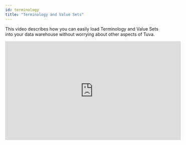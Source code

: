 ```yaml
---
id: terminology
title: "Terminology and Value Sets"
---
```


This video describes how you can easily load Terminology and Value Sets into your data warehouse without worrying about other aspects of Tuva.

<iframe width="560" height="315" src="https://www.youtube.com/embed/oJyuJ4XFYNI?si=2OqvRdcL9D9itUrB" title="YouTube video player" frameborder="0" allow="accelerometer; autoplay; clipboard-write; encrypted-media; gyroscope; picture-in-picture; web-share" allowfullscreen="true"></iframe>